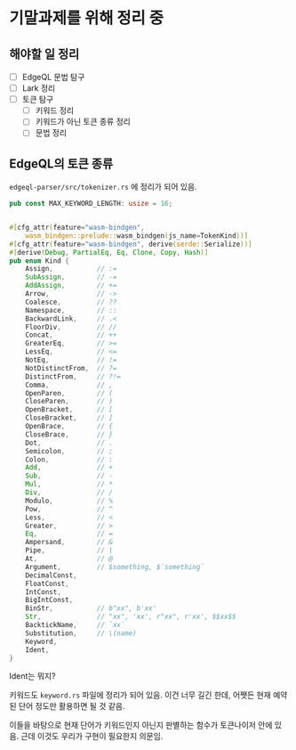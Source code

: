 # 기말과제를 위해 정리 중

## 해야할 일 정리

- [ ] EdgeQL 문법 탐구
- [ ] Lark 정리
- [ ] 토큰 탐구
  - [ ] 키워드 정리
  - [ ] 키워드가 아닌 토큰 종류 정리
  - [ ] 문법 정리

## EdgeQL의 토큰 종류

`edgeql-parser/src/tokenizer.rs` 에 정리가 되어 있음.

```rust
pub const MAX_KEYWORD_LENGTH: usize = 16;


#[cfg_attr(feature="wasm-bindgen",
    wasm_bindgen::prelude::wasm_bindgen(js_name=TokenKind))]
#[cfg_attr(feature="wasm-bindgen", derive(serde::Serialize))]
#[derive(Debug, PartialEq, Eq, Clone, Copy, Hash)]
pub enum Kind {
    Assign,           // :=
    SubAssign,        // -=
    AddAssign,        // +=
    Arrow,            // ->
    Coalesce,         // ??
    Namespace,        // ::
    BackwardLink,     // .<
    FloorDiv,         // //
    Concat,           // ++
    GreaterEq,        // >=
    LessEq,           // <=
    NotEq,            // !=
    NotDistinctFrom,  // ?=
    DistinctFrom,     // ?!=
    Comma,            // ,
    OpenParen,        // (
    CloseParen,       // )
    OpenBracket,      // [
    CloseBracket,     // ]
    OpenBrace,        // {
    CloseBrace,       // }
    Dot,              // .
    Semicolon,        // ;
    Colon,            // :
    Add,              // +
    Sub,              // -
    Mul,              // *
    Div,              // /
    Modulo,           // %
    Pow,              // ^
    Less,             // <
    Greater,          // >
    Eq,               // =
    Ampersand,        // &
    Pipe,             // |
    At,               // @
    Argument,         // $something, $`something`
    DecimalConst,
    FloatConst,
    IntConst,
    BigIntConst,
    BinStr,           // b"xx", b'xx'
    Str,              // "xx", 'xx', r"xx", r'xx', $$xx$$
    BacktickName,     // `xx`
    Substitution,     // \(name)
    Keyword,
    Ident,
}
```

Ident는 뭐지?

키워드도 `keyword.rs` 파일에 정리가 되어 있음. 이건 너무 길긴 한데, 어쨋든 현재 예약된 단어 정도만 활용하면 될 것 같음.

이들을 바탕으로 현재 단어가 키워드인지 아닌지 판별하는 함수가 토큰나이저 안에 있음. 근데 이것도 우리가 구현이 필요한지 의문임.